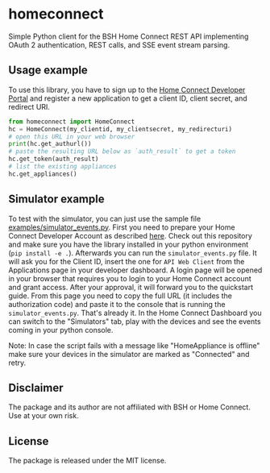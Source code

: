 # homeconnect

Simple Python client for the BSH Home Connect REST API implementing OAuth 2 authentication, REST calls, and SSE event stream parsing.

## Usage example

To use this library, you have to sign up to the [Home Connect Developer Portal](https://developer.home-connect.com/) and register a new application
to get a client ID, client secret, and redirect URI.

```python
from homeconnect import HomeConnect
hc = HomeConnect(my_clientid, my_clientsecret, my_redirecturi)
# open this URL in your web browser
print(hc.get_authurl())
# paste the resulting URL below as `auth_result` to get a token
hc.get_token(auth_result)
# list the existing appliances
hc.get_appliances()
```

## Simulator example

To test with the simulator, you can just use the sample file [examples/simulator_events.py](examples/simulator_events.py). First you need to prepare your Home Connect Developer Account as described [here](https://api-docs.home-connect.com/quickstart/?#authorization). Check out this repository and make sure you have the library installed in your python environment (`pip install -e .`). Afterwards you can run the `simulator_events.py` file. It will ask you for the Client ID, insert the one for `API Web Client` from the Applications page in your developer dashboard. A login page will be opened in your browser that requires you to login to your Home Connect account and grant access. After your approval, it will forward you to the quickstart guide. From this page you need to copy the full URL (it includes the authorization code) and paste it to the console that is running the `simulator_events.py`. That's already it. In the Home Connect Dashboard you can switch to the "Simulators" tab, play with the devices and see the events coming in your python console.

Note: In case the script fails with a message like "HomeAppliance is offline" make sure your devices in the simulator are marked as "Connected" and retry.

## Disclaimer

The package and its author are not affiliated with BSH or Home Connect. Use at your own risk.

## License

The package is released under the MIT license.
